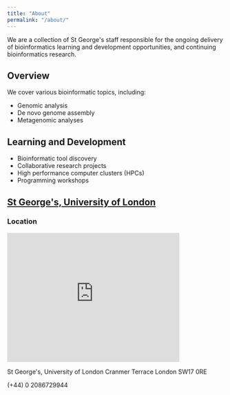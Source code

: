 ```yaml
---
title: "About"
permalink: "/about/"
---
```


We are a collection of St George's staff responsible for the ongoing delivery of bioinformatics learning and development opportunities, and continuing bioinformatics research.

## Overview
We cover various bioinformatic topics, including:
* Genomic analysis
* De novo genome assembly
* Metagenomic analyses


## Learning and Development
* Bioinformatic tool discovery
* Collaborative research projects
* High performance computer clusters (HPCs)
* Programming workshops


## [St George's, University of London](https://www.sgul.ac.uk/)

### Location

<iframe src="https://www.google.com/maps/embed?pb=!1m18!1m12!1m3!1d2487.674574374264!2d-0.1771242838710862!3d51.42740432436945!2m3!1f0!2f0!3f0!3m2!1i1024!2i768!4f13.1!3m3!1m2!1s0x4876060899adf76f%3A0x9644ce1ffde07c91!2sSt%20George&#39;s%2C%20University%20of%20London!5e0!3m2!1sen!2suk!4v1578587482654!5m2!1sen!2suk" width="400" height="300" frameborder="0" style="border:0;" allowfullscreen=""></iframe>

St George's, University of London
Cranmer Terrace
London SW17 0RE

(+44) 0 2086729944
